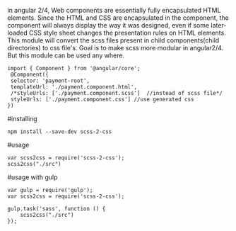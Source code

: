 in angular 2/4, Web components are essentially fully encapsulated HTML elements. Since the HTML and CSS are encapsulated in the component, the component will always display the way it was designed, even if some later-loaded CSS style sheet changes
the presentation rules on HTML elements.
This module will convert the scss files present in child components(child directories) to css file's.
Goal is to make scss more modular in angular2/4.
But this module can be used any where.
```
import { Component } from '@angular/core';
 @Component({
 selector: 'payment-root',
 templateUrl: './payment.component.html',
 /*styleUrls: ['./payment.component.scss']  //instead of scss file*/
 styleUrls: ['./payment.component.css'] //use generated css
})
 ```
#installing
```
npm install --save-dev scss-2-css
```
#usage
```
var scss2css = require('scss-2-css');
scss2css("./src")
```

#usage with gulp

```
var gulp = require('gulp');
var scss2css = require('scss-2-css');

gulp.task('sass', function () {
	scss2css("./src")
});
```

